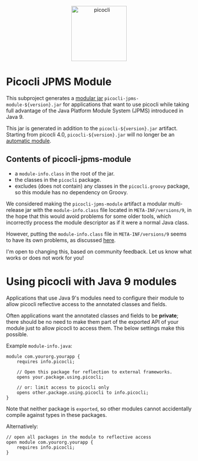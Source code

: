 <p align="center"><img src="https://picocli.info/images/logo/horizontal-400x150.png" alt="picocli" height="150px"></p>

# Picocli JPMS Module

This subproject generates a [modular jar](https://openjdk.java.net/projects/jigsaw/spec/sotms/#module-artifacts) `picocli-jpms-module-${version}.jar` for applications that want to use picocli while taking full advantage of the Java Platform Module System (JPMS) introduced in Java 9.

This jar is generated in addition to the `picocli-${version}.jar` artifact. Starting from picocli 4.0, `picocli-${version}.jar` will no longer be an [automatic module](https://openjdk.java.net/projects/jigsaw/spec/sotms/#automatic-modules).

## Contents of picocli-jpms-module

* a `module-info.class` in the root of the jar.
* the classes in the `picocli` package.
* excludes (does not contain) any classes in the `picocli.groovy` package, so this module has no dependency on Groovy.

We considered making the `picocli-jpms-module` artifact a 
modular multi-release jar with the `module-info.class` file located in `META-INF/versions/9`,
in the hope that this would avoid problems for some older tools,
which incorrectly process the module descriptor as if it were a normal Java class.

However, putting the `module-info.class` file in `META-INF/versions/9` seems to have its own problems, as discussed [here](https://github.com/remkop/picocli/issues/674).

I'm open to changing this, based on community feedback. Let us know what works or does not work for you!

# Using picocli with Java 9 modules

Applications that use Java 9's modules need to configure their module to allow picocli reflective access to the annotated classes and fields. 

Often applications want the annotated classes and fields to be **private**; there should be no need to make them part of the exported API of your module just to allow picocli to access them. The below settings make this possible. 

Example `module-info.java`:
```
module com.yourorg.yourapp {
    requires info.picocli;

    // Open this package for reflection to external frameworks.
    opens your.package.using.picocli;

    // or: limit access to picocli only
    opens other.package.using.picocli to info.picocli;
}
```
Note that neither package is `exported`, so other modules cannot accidentally compile against types in these packages.

Alternatively:
```
// open all packages in the module to reflective access
open module com.yourorg.yourapp {
    requires info.picocli;
}
```